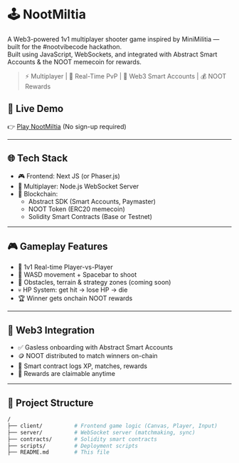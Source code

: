 # 🕹️ NootMiltia

A Web3-powered 1v1 multiplayer shooter game inspired by MiniMilitia — built for the #nootvibecode hackathon.  
Built using JavaScript, WebSockets, and integrated with Abstract Smart Accounts & the NOOT memecoin for rewards.

> ⚡ Multiplayer | 🔫 Real-Time PvP | 🧠 Web3 Smart Accounts | 💰 NOOT Rewards

## 🚀 Live Demo

👉 [Play NootMiltia](https://your-deployed-game-link.com) (No sign-up required)

---

## 🌐 Tech Stack

- 🎮 Frontend: Next JS (or Phaser.js)
- 🔁 Multiplayer: Node.js WebSocket Server
- 🔗 Blockchain:
  - Abstract SDK (Smart Accounts, Paymaster)
  - NOOT Token (ERC20 memecoin)
  - Solidity Smart Contracts (Base or Testnet)

---

## 🎮 Gameplay Features

- 👤 1v1 Real-time Player-vs-Player
- 🎯 WASD movement + Spacebar to shoot
- 🧱 Obstacles, terrain & strategy zones (coming soon)
- 💀 HP System: get hit → lose HP → die
- 🏆 Winner gets onchain NOOT rewards

---

## 🔗 Web3 Integration

- ✅ Gasless onboarding with Abstract Smart Accounts
- 🪙 NOOT distributed to match winners on-chain
- 📜 Smart contract logs XP, matches, rewards
- 🧾 Rewards are claimable anytime

---

## 📁 Project Structure

```bash
/
├── client/          # Frontend game logic (Canvas, Player, Input)
├── server/          # WebSocket server (matchmaking, sync)
├── contracts/       # Solidity smart contracts
├── scripts/         # Deployment scripts
├── README.md        # This file
